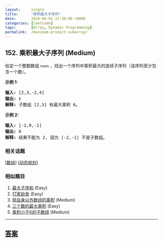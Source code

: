 ```yaml
---
layout:     single
title:      "乘积最大子序列"
date:       2016-06-01 21:30:00 +0800
categories: [leetcode]
tags:       [Array, Dynamic Programming]
permalink:  /maximum-product-subarray/
---
```


## 152. 乘积最大子序列 (Medium)

<p>给定一个整数数组 <code>nums</code>&nbsp;，找出一个序列中乘积最大的连续子序列（该序列至少包含一个数）。</p>

<p><strong>示例 1:</strong></p>

<pre><strong>输入:</strong> [2,3,-2,4]
<strong>输出:</strong> <code>6</code>
<strong>解释:</strong>&nbsp;子数组 [2,3] 有最大乘积 6。
</pre>

<p><strong>示例 2:</strong></p>

<pre><strong>输入:</strong> [-2,0,-1]
<strong>输出:</strong> 0
<strong>解释:</strong>&nbsp;结果不能为 2, 因为 [-2,-1] 不是子数组。</pre>

### 相关话题
  [[数组](https://github.com/openset/leetcode/tree/master/tag/array/README.md)]
  [[动态规划](https://github.com/openset/leetcode/tree/master/tag/dynamic-programming/README.md)]

### 相似题目
  1. [最大子序和](/maximum-subarray) (Easy)
  1. [打家劫舍](/house-robber) (Easy)
  1. [除自身以外数组的乘积](/product-of-array-except-self) (Medium)
  1. [三个数的最大乘积](/maximum-product-of-three-numbers) (Easy)
  1. [乘积小于K的子数组](/subarray-product-less-than-k) (Medium)

---

## [答案](https://github.com/openset/leetcode/tree/master/problems/maximum-product-subarray)
